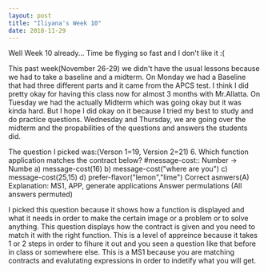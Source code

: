 ```yaml
---
layout: post
title: "Iliyana's Week 10"
date: 2018-11-29
---
```

Well Week 10 already... Time be flyging so fast and I don't like it :(

This past week(November 26-29) we didn't have the usual lessons because we had to take a baseline and a midterm.
On Monday we had a Baseline that had three different parts and it came from the APCS test. I think I did pretty okay for having this class now for almost 3 months with Mr.Allatta. 
On Tuesday we had the actually Midterm which was going okay but it was kinda hard. But I hope I did okay on it because I tried my best to study and do practice questions. 
Wednesday and Thursday, we are going over the midterm and the propabilities of the questions and answers the students did. 

 The question I picked was:(Verson 1=19, Version 2=21)
      6. Which function application matches the contract below?
                    #message-cost:: Number -> Numbe
   a) message-cost(16)
   b) message-cost("where are you")
   c) message-cost(25,15)
   d) prefer-flavor("lemon","lime")
 Correct asnwers(A)
 Explanation: MS1, APP, generate applications
 Answer permulations (All answers permuted)

I picked this question because it shows how a function is displayed and what it needs in order to make the certain image or a problem or to solve anything. This question displays how the contract is given and you need to match it with the right function. This is a level of appreince because it takes 1 or 2 steps in order to fihure it out and you seen a question like that before in class or somewhere else. This is a MS1 because you are matching contracts and evalutating expressions in order to indetify what you will get. 
